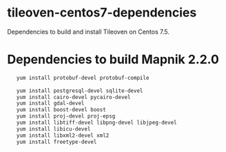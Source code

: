 # tileoven-centos7-dependencies
Dependencies to build and install Tileoven on Centos 7.5.

# Dependencies to build Mapnik 2.2.0
```bash
   yum install protobuf-devel protobuf-compile
   
   yum install postgresql-devel sqlite-devel
   yum install cairo-devel pycairo-devel
   yum install gdal-devel
   yum install boost-devel boost
   yum install proj-devel proj-epsg
   yum install libtiff-devel libpng-devel libjpeg-devel
   yum install libicu-devel
   yum install libxml2-devel xml2
   yum install freetype-devel
```
